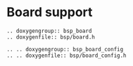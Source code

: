 Board support
=============

```{eval-rst}
.. doxygengroup:: bsp_board
.. doxygenfile:: bsp/board.h

.. .. doxygengroup:: bsp_board_config
.. .. doxygenfile:: bsp/board_config.h
```
